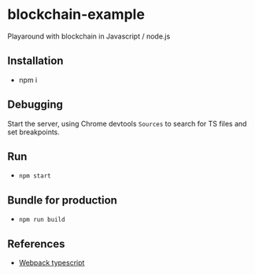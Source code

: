 # blockchain-example
Playaround with blockchain in Javascript / node.js

## Installation
* npm i

## Debugging
Start the server, using Chrome devtools `Sources` to search for TS files and set breakpoints.

## Run
* `npm start`

## Bundle for production
* `npm run build`

## References
* [Webpack typescript](https://webpack.js.org/configuration/configuration-languages/#typescript)